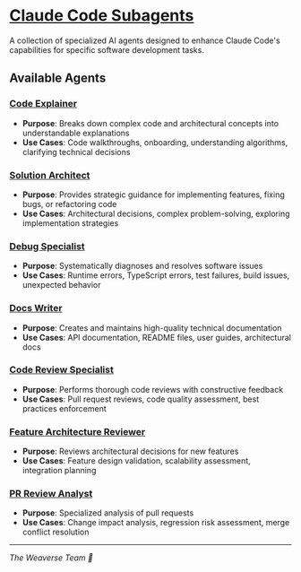 # [Claude Code Subagents](https://docs.anthropic.com/en/docs/claude-code/sub-agents)

A collection of specialized AI agents designed to enhance Claude Code's capabilities for specific software development tasks.

## Available Agents

### [Code Explainer](./agents/code-explainer.md)
- **Purpose**: Breaks down complex code and architectural concepts into understandable explanations
- **Use Cases**: Code walkthroughs, onboarding, understanding algorithms, clarifying technical decisions

### [Solution Architect](./agents/solution-architect.md)
- **Purpose**: Provides strategic guidance for implementing features, fixing bugs, or refactoring code
- **Use Cases**: Architectural decisions, complex problem-solving, exploring implementation strategies

### [Debug Specialist](./agents/debug-specialist.md)
- **Purpose**: Systematically diagnoses and resolves software issues
- **Use Cases**: Runtime errors, TypeScript errors, test failures, build issues, unexpected behavior

### [Docs Writer](./agents/docs-writer.md)
- **Purpose**: Creates and maintains high-quality technical documentation
- **Use Cases**: API documentation, README files, user guides, architectural docs

### [Code Review Specialist](./agents/code-review-specialist.md)
- **Purpose**: Performs thorough code reviews with constructive feedback
- **Use Cases**: Pull request reviews, code quality assessment, best practices enforcement

### [Feature Architecture Reviewer](./agents/feature-architecture-reviewer.md)
- **Purpose**: Reviews architectural decisions for new features
- **Use Cases**: Feature design validation, scalability assessment, integration planning

### [PR Review Analyst](./agents/pr-review-analyst.md)
- **Purpose**: Specialized analysis of pull requests
- **Use Cases**: Change impact analysis, regression risk assessment, merge conflict resolution

---
*The Weaverse Team 🤝*